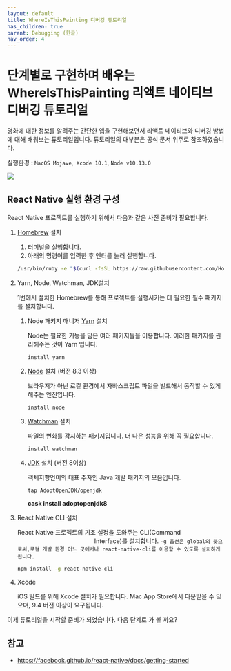 ```yaml
---
layout: default
title: WhereIsThisPainting 디버깅 튜토리얼
has_children: true
parent: Debugging (한글)
nav_order: 4
---
```




# 단계별로 구현하며 배우는 WhereIsThisPainting 리액트 네이티브 디버깅 튜토리얼 

명화에 대한 정보를 알려주는 간단한 앱을 구현해보면서 리액트 네이티브와 디버깅 방법에 대해 배워보는 튜토리얼입니다. 튜토리얼의 대부분은 공식 문서 위주로 참조하였습니다. 

실행환경 : `MacOS Mojave`,` Xcode 10.1`, `Node v10.13.0`

![](/Users/Duck/Project/react-native-tutorial/docs/debugging/images/DebuggingExampleWithRedux.gif)



## React Native 실행 환경 구성

React Native 프로젝트를 실행하기 위해서 다음과 같은 사전 준비가 필요합니다.

1. [Homebrew](https://brew.sh/) 설치

   1. 터미널을 실행합니다.
   2. 아래의 명령어를 입력한 후 엔터를 눌러 실행합니다.

   ```bash
   /usr/bin/ruby -e "$(curl -fsSL https://raw.githubusercontent.com/Homebrew/install/master/install)"
   ```

2. Yarn, Node, Watchman, JDK설치

   1번에서 설치한 Homebrew를 통해 프로젝트를 실행시키는 데 필요한 필수 패키지를 설치합니다. 

   1. Node 패키지 매니저 [Yarn](https://yarnpkg.com/lang/en/) 설치

      Node는 필요한 기능을 담은 여러 패키지들을 이용합니다. 이러한 패키지를 관리해주는 것이 Yarn 입니다.

      `install yarn`

   2. [Node](https://nodejs.org/en/) 설치 (버전 8.3 이상)

      브라우저가 아닌 로컬 환경에서 자바스크립트 파일을 빌드해서 동작할 수 있게 해주는 엔진입니다.

      `install node`

   3. [Watchman](https://facebook.github.io/watchman/) 설치

      파일의 변화를 감지하는 패키지입니다. 더 나은 성능을 위해 꼭 필요합니다.

      `install watchman`

   4. [JDK](https://www.oracle.com/technetwork/java/javase/downloads/index.html) 설치 (버전 8이상)

      객체지향언어의 대표 주자인 Java 개발 패키지의 모음입니다.

      `tap AdoptOpenJDK/openjdk`

      **cask install adoptopenjdk8**

3. React Native CLI 설치

   React Native 프로젝트의 기초 설정을 도와주는 CLI(Command ⠀⠀⠀⠀⠀⠀⠀⠀⠀⠀⠀⠀⠀⠀⠀⠀⠀ Interface)를 설치합니다. `-g 옵션은 global의 뜻으로써,로컬 개발 환경 어느 곳에서나 react-native-cli를 이용할 수 있도록 설치하게 됩니다.` 

   ```bash
   npm install -g react-native-cli
   ```

4. Xcode

   iOS 빌드를 위해 Xcode 설치가 필요합니다. Mac App Store에서 다운받을 수 있으며, 9.4 버전 이상이 요구됩니다.



이제 튜토리얼을 시작할 준비가 되었습니다. 다음 단계로 가 볼 까요?



## 참고

- https://facebook.github.io/react-native/docs/getting-started